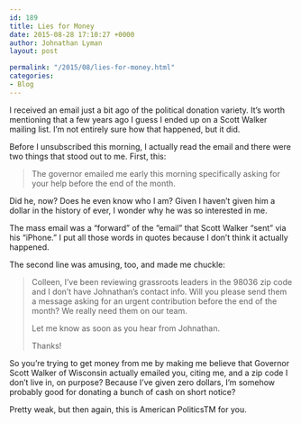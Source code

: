 ```yaml
---
id: 189
title: Lies for Money
date: 2015-08-28 17:10:27 +0000
author: Johnathan Lyman
layout: post

permalink: "/2015/08/lies-for-money.html"
categories:
- Blog
---
```

<div class="kg-card-markdown"><p>I received an email just a bit ago of the political donation variety. It’s worth mentioning that a few years ago I guess I ended up on a Scott Walker mailing list. I’m not entirely sure how that happened, but it did.</p><p>Before I unsubscribed this morning, I actually read the email and there were two things that stood out to me. First, this:</p><blockquote><p>The governor emailed me early this morning specifically asking for your help before the end of the month.</p></blockquote><p>Did he, now? Does he even know who I am? Given I haven’t given him a dollar in the history of ever, I wonder why he was so interested in me.</p><p>The mass email was a “forward” of the “email” that Scott Walker “sent” via his “iPhone.” I put all those words in quotes because I don’t think it actually happened.</p><p>The second line was amusing, too, and made me chuckle:</p><blockquote><p>Colleen, I’ve been reviewing grassroots leaders in the 98036 zip code and I don’t have Johnathan’s contact info. Will you please send them a message asking for an urgent contribution before the end of the month? We really need them on our team.</p><p>Let me know as soon as you hear from Johnathan.</p><p>Thanks!</p></blockquote><p>So you’re trying to get money from me by making me believe that Governor Scott Walker of Wisconsin actually emailed you, citing me, and a zip code I don’t live in, on purpose? Because I’ve given zero dollars, I’m somehow probably good for donating a bunch of cash on short notice?</p><p>Pretty weak, but then again, this is American PoliticsTM for you.</p></div>